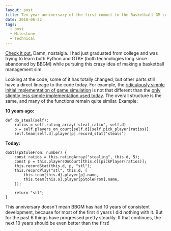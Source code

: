 ```yaml
---
layout: post
title: Ten year anniversary of the first commit to the Basketball GM code base
date: 2018-06-22
tags:
  - post
  - Milestone
  - Technical
---
```


[Check it out.](https://github.com/zengm-games/zengm/commit/cb4ae5f1b93dd7ad4e69fcc0c832ed53714e7e3a) Damn, nostalgia. I had just graduated from college and was trying to learn both Python and GTK+ (both technologies long since abandoned by BBGM) while pursuing this crazy idea of making a basketball management sim.

Looking at the code, some of it has totally changed, but other parts still have a direct lineage to the code today. For example, the [ridiculously simple initial implementation of game simulation](https://github.com/zengm-games/zengm/blob/cb4ae5f1b93dd7ad4e69fcc0c832ed53714e7e3a/game_sim.py) is not that different than the [only slightly less simple implementation used today](https://github.com/zengm-games/zengm/blob/aa187e67ce54077fc7517fa29d465e6e4000baff/src/js/worker/core/GameSim.js). The overall structure is the same, and many of the functions remain quite similar. Example:

<!--more-->

**10 years ago:**

```
def do_steal(self):
    ratios = self.rating_array('steal_ratio', self.d)
    p = self.players_on_court[self.d][self.pick_player(ratios)]
    self.team[self.d].player[p].record_stat('steals')
```

**Today:**

```
doStl(pStoleFrom: number) {
    const ratios = this.ratingArray("stealing", this.d, 5);
    const p = this.playersOnCourt[this.d][pickPlayer(ratios)];
    this.recordStat(this.d, p, "stl");
    this.recordPlay("stl", this.d, [
        this.team[this.d].player[p].name,
        this.team[this.o].player[pStoleFrom].name,
    ]);

    return "stl";
}
```

This anniversary doesn't mean BBGM has had 10 years of consistent development, because for most of the first 4 years I did nothing with it. But for the past 6 things have progressed pretty steadily. If that continues, the next 10 years should be even better than the first!
